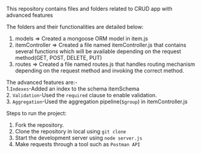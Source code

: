 This repository contains files and folders related to CRUD app with advanced features

The folders and their functionalities are detailed below:
1. models => Created a mongoose ORM model in item.js
2. itemController => Created a file named itemController.js that contains several functions which will be available depending on the request method(GET, POST, DELETE, PUT)
3. routes => Created a file named routes.js that handles routing mechanism depending on the request method and invoking the correct method.

The advanced features are:-<br>
1.`Indexes`-Added an index to the schema itemSchema<br>
2. `Validation`-Used the `required` clause to enable validation.<br>
3. `Aggregation`-Used the aggregation pipeline(`$group`) in itemController.js<br>

Steps to run the project:
1. Fork the repository.
2. Clone the repository in local using `git clone`
3. Start the development server using `node server.js`
4. Make requests through a tool such as `Postman API`
